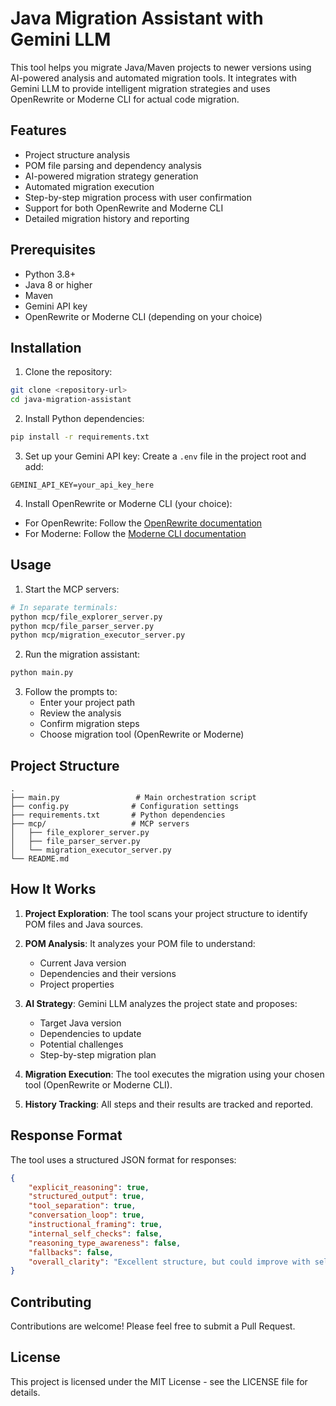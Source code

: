 # Java Migration Assistant with Gemini LLM

This tool helps you migrate Java/Maven projects to newer versions using AI-powered analysis and automated migration tools. It integrates with Gemini LLM to provide intelligent migration strategies and uses OpenRewrite or Moderne CLI for actual code migration.

## Features

- Project structure analysis
- POM file parsing and dependency analysis
- AI-powered migration strategy generation
- Automated migration execution
- Step-by-step migration process with user confirmation
- Support for both OpenRewrite and Moderne CLI
- Detailed migration history and reporting

## Prerequisites

- Python 3.8+
- Java 8 or higher
- Maven
- Gemini API key
- OpenRewrite or Moderne CLI (depending on your choice)

## Installation

1. Clone the repository:
```bash
git clone <repository-url>
cd java-migration-assistant
```

2. Install Python dependencies:
```bash
pip install -r requirements.txt
```

3. Set up your Gemini API key:
Create a `.env` file in the project root and add:
```
GEMINI_API_KEY=your_api_key_here
```

4. Install OpenRewrite or Moderne CLI (your choice):
- For OpenRewrite: Follow the [OpenRewrite documentation](https://docs.openrewrite.org/getting-started)
- For Moderne: Follow the [Moderne CLI documentation](https://docs.moderne.io/cli)

## Usage

1. Start the MCP servers:
```bash
# In separate terminals:
python mcp/file_explorer_server.py
python mcp/file_parser_server.py
python mcp/migration_executor_server.py
```

2. Run the migration assistant:
```bash
python main.py
```

3. Follow the prompts to:
   - Enter your project path
   - Review the analysis
   - Confirm migration steps
   - Choose migration tool (OpenRewrite or Moderne)

## Project Structure

```
.
├── main.py                 # Main orchestration script
├── config.py              # Configuration settings
├── requirements.txt       # Python dependencies
├── mcp/                   # MCP servers
│   ├── file_explorer_server.py
│   ├── file_parser_server.py
│   └── migration_executor_server.py
└── README.md
```

## How It Works

1. **Project Exploration**: The tool scans your project structure to identify POM files and Java sources.

2. **POM Analysis**: It analyzes your POM file to understand:
   - Current Java version
   - Dependencies and their versions
   - Project properties

3. **AI Strategy**: Gemini LLM analyzes the project state and proposes:
   - Target Java version
   - Dependencies to update
   - Potential challenges
   - Step-by-step migration plan

4. **Migration Execution**: The tool executes the migration using your chosen tool (OpenRewrite or Moderne CLI).

5. **History Tracking**: All steps and their results are tracked and reported.

## Response Format

The tool uses a structured JSON format for responses:
```json
{
    "explicit_reasoning": true,
    "structured_output": true,
    "tool_separation": true,
    "conversation_loop": true,
    "instructional_framing": true,
    "internal_self_checks": false,
    "reasoning_type_awareness": false,
    "fallbacks": false,
    "overall_clarity": "Excellent structure, but could improve with self-checks and error fallbacks."
}
```

## Contributing

Contributions are welcome! Please feel free to submit a Pull Request.

## License

This project is licensed under the MIT License - see the LICENSE file for details. 